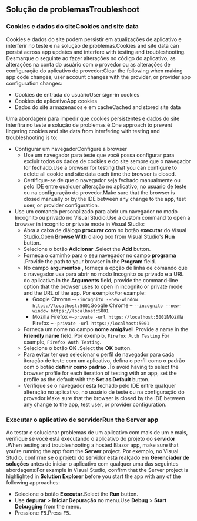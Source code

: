 ## <a name="troubleshoot"></a><span data-ttu-id="311bb-101">Solução de problemas</span><span class="sxs-lookup"><span data-stu-id="311bb-101">Troubleshoot</span></span>

### <a name="cookies-and-site-data"></a><span data-ttu-id="311bb-102">Cookies e dados do site</span><span class="sxs-lookup"><span data-stu-id="311bb-102">Cookies and site data</span></span>

<span data-ttu-id="311bb-103">Cookies e dados do site podem persistir em atualizações de aplicativo e interferir no teste e na solução de problemas.</span><span class="sxs-lookup"><span data-stu-id="311bb-103">Cookies and site data can persist across app updates and interfere with testing and troubleshooting.</span></span> <span data-ttu-id="311bb-104">Desmarque o seguinte ao fazer alterações no código do aplicativo, as alterações na conta do usuário com o provedor ou as alterações de configuração do aplicativo do provedor:</span><span class="sxs-lookup"><span data-stu-id="311bb-104">Clear the following when making app code changes, user account changes with the provider, or provider app configuration changes:</span></span>

* <span data-ttu-id="311bb-105">Cookies de entrada do usuário</span><span class="sxs-lookup"><span data-stu-id="311bb-105">User sign-in cookies</span></span>
* <span data-ttu-id="311bb-106">Cookies do aplicativo</span><span class="sxs-lookup"><span data-stu-id="311bb-106">App cookies</span></span>
* <span data-ttu-id="311bb-107">Dados do site armazenados e em cache</span><span class="sxs-lookup"><span data-stu-id="311bb-107">Cached and stored site data</span></span>

<span data-ttu-id="311bb-108">Uma abordagem para impedir que cookies persistentes e dados do site interfira no teste e solução de problemas é:</span><span class="sxs-lookup"><span data-stu-id="311bb-108">One approach to prevent lingering cookies and site data from interfering with testing and troubleshooting is to:</span></span>

* <span data-ttu-id="311bb-109">Configurar um navegador</span><span class="sxs-lookup"><span data-stu-id="311bb-109">Configure a browser</span></span>
  * <span data-ttu-id="311bb-110">Use um navegador para teste que você possa configurar para excluir todos os dados de cookies e do site sempre que o navegador for fechado.</span><span class="sxs-lookup"><span data-stu-id="311bb-110">Use a browser for testing that you can configure to delete all cookie and site data each time the browser is closed.</span></span>
  * <span data-ttu-id="311bb-111">Certifique-se de que o navegador seja fechado manualmente ou pelo IDE entre qualquer alteração no aplicativo, no usuário de teste ou na configuração do provedor.</span><span class="sxs-lookup"><span data-stu-id="311bb-111">Make sure that the browser is closed manually or by the IDE between any change to the app, test user, or provider configuration.</span></span>
* <span data-ttu-id="311bb-112">Use um comando personalizado para abrir um navegador no modo Incognito ou privado no Visual Studio:</span><span class="sxs-lookup"><span data-stu-id="311bb-112">Use a custom command to open a browser in incognito or private mode in Visual Studio:</span></span>
  * <span data-ttu-id="311bb-113">Abra a caixa de diálogo **procurar com** no botão **executar** do Visual Studio.</span><span class="sxs-lookup"><span data-stu-id="311bb-113">Open **Browse With** dialog box from Visual Studio's **Run** button.</span></span>
  * <span data-ttu-id="311bb-114">Selecione o botão **Adicionar** .</span><span class="sxs-lookup"><span data-stu-id="311bb-114">Select the **Add** button.</span></span>
  * <span data-ttu-id="311bb-115">Forneça o caminho para o seu navegador no campo **programa** .</span><span class="sxs-lookup"><span data-stu-id="311bb-115">Provide the path to your browser in the **Program** field.</span></span>
  * <span data-ttu-id="311bb-116">No campo **argumentos** , forneça a opção de linha de comando que o navegador usa para abrir no modo Incognito ou privado e a URL do aplicativo.</span><span class="sxs-lookup"><span data-stu-id="311bb-116">In the **Arguments** field, provide the command-line option that the browser uses to open in incognito or private mode and the URL of the app.</span></span> <span data-ttu-id="311bb-117">Por exemplo:</span><span class="sxs-lookup"><span data-stu-id="311bb-117">For example:</span></span>
    * <span data-ttu-id="311bb-118">Google Chrome &ndash;`--incognito --new-window https://localhost:5001`</span><span class="sxs-lookup"><span data-stu-id="311bb-118">Google Chrome &ndash; `--incognito --new-window https://localhost:5001`</span></span>
    * <span data-ttu-id="311bb-119">Mozilla Firefox &ndash;`-private -url https://localhost:5001`</span><span class="sxs-lookup"><span data-stu-id="311bb-119">Mozilla Firefox &ndash; `-private -url https://localhost:5001`</span></span>
  * <span data-ttu-id="311bb-120">Forneça um nome no campo **nome amigável** .</span><span class="sxs-lookup"><span data-stu-id="311bb-120">Provide a name in the **Friendly name** field.</span></span> <span data-ttu-id="311bb-121">Por exemplo, `Firefox Auth Testing`.</span><span class="sxs-lookup"><span data-stu-id="311bb-121">For example, `Firefox Auth Testing`.</span></span>
  * <span data-ttu-id="311bb-122">Selecione o botão **OK** .</span><span class="sxs-lookup"><span data-stu-id="311bb-122">Select the **OK** button.</span></span>
  * <span data-ttu-id="311bb-123">Para evitar ter que selecionar o perfil de navegador para cada iteração de teste com um aplicativo, defina o perfil como o padrão com o botão **definir como padrão** .</span><span class="sxs-lookup"><span data-stu-id="311bb-123">To avoid having to select the browser profile for each iteration of testing with an app, set the profile as the default with the **Set as Default** button.</span></span>
  * <span data-ttu-id="311bb-124">Verifique se o navegador está fechado pelo IDE entre qualquer alteração no aplicativo, no usuário de teste ou na configuração do provedor.</span><span class="sxs-lookup"><span data-stu-id="311bb-124">Make sure that the browser is closed by the IDE between any change to the app, test user, or provider configuration.</span></span>

### <a name="run-the-server-app"></a><span data-ttu-id="311bb-125">Executar o aplicativo de servidor</span><span class="sxs-lookup"><span data-stu-id="311bb-125">Run the Server app</span></span>

<span data-ttu-id="311bb-126">Ao testar e solucionar problemas de um aplicativo com mais de um e mais, verifique se você está executando o aplicativo do projeto do **servidor** .</span><span class="sxs-lookup"><span data-stu-id="311bb-126">When testing and troubleshooting a hosted Blazor app, make sure that you're running the app from the **Server** project.</span></span> <span data-ttu-id="311bb-127">Por exemplo, no Visual Studio, confirme se o projeto do servidor está realçado em **Gerenciador de soluções** antes de iniciar o aplicativo com qualquer uma das seguintes abordagens:</span><span class="sxs-lookup"><span data-stu-id="311bb-127">For example in Visual Studio, confirm that the Server project is highlighted in **Solution Explorer** before you start the app with any of the following approaches:</span></span>

* <span data-ttu-id="311bb-128">Selecione o botão **Executar**.</span><span class="sxs-lookup"><span data-stu-id="311bb-128">Select the **Run** button.</span></span>
* <span data-ttu-id="311bb-129">Use **depurar** > **Iniciar Depuração** no menu.</span><span class="sxs-lookup"><span data-stu-id="311bb-129">Use **Debug** > **Start Debugging** from the menu.</span></span>
* <span data-ttu-id="311bb-130">Pressione <kbd>F5</kbd>.</span><span class="sxs-lookup"><span data-stu-id="311bb-130">Press <kbd>F5</kbd>.</span></span>
